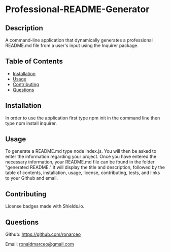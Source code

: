 # Professional-README-Generator

## Description
A command-line application that dynamically generates a professional README.md file from a user's input using the Inquirer package.

## Table of Contents
* [Installation](#installation)
* [Usage](#usage)
* [Contributing](#contributing)
* [Questions](#questions)

## Installation
In order to use the application first type npm init in the command line then type npm install inquirer.

## Usage
To generate a README.md type node index.js. You will then be asked to enter the information regarding your project.
Once you have entered the necessary information, your README.md file can be found in the folder "generated README."
It will display the title and description, followed by the table of contents, installation, usage, license, contributing, tests, and links to your Github and email.

## Contributing
License badges made with Shields.io.

## Questions
Github: https://github.com/ronarceo

Email: ronaldmarceo@gmail.com